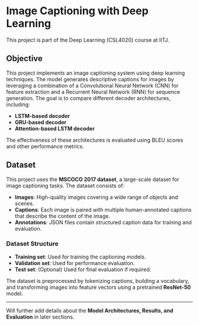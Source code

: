 # Image Captioning with Deep Learning
This project is part of the Deep Learning (CSL4020) course at IITJ.
## Objective
This project implements an image captioning system using deep learning techniques. The model generates descriptive captions for images by leveraging a combination of a Convolutional Neural Network (CNN) for feature extraction and a Recurrent Neural Network (RNN) for sequence generation. The goal is to compare different decoder architectures, including:

- **LSTM-based decoder**
- **GRU-based decoder**
- **Attention-based LSTM decoder**

The effectiveness of these architectures is evaluated using BLEU scores and other performance metrics.

## Dataset
This project uses the **MSCOCO 2017 dataset**, a large-scale dataset for image captioning tasks. The dataset consists of:

- **Images**: High-quality images covering a wide range of objects and scenes.
- **Captions**: Each image is paired with multiple human-annotated captions that describe the content of the image.
- **Annotations**: JSON files contain structured caption data for training and evaluation.

### Dataset Structure
- **Training set**: Used for training the captioning models.
- **Validation set**: Used for performance evaluation.
- **Test set**: (Optional) Used for final evaluation if required.

The dataset is preprocessed by tokenizing captions, building a vocabulary, and transforming images into feature vectors using a pretrained **ResNet-50** model.

---
Will further add details about the **Model Architectures, Results, and Evaluation** in later sections.
